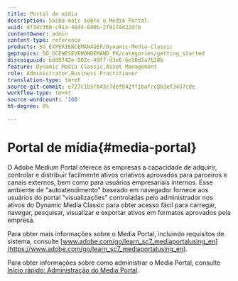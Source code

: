 ```yaml
---
title: Portal de mídia
description: Saiba mais sobre o Media Portal.
uuid: df34c360-c91a-48d4-886b-2f9178d220fb
contentOwner: admin
content-type: reference
products: SG_EXPERIENCEMANAGER/Dynamic-Media-Classic
geptopics: SG_SCENESEVENONDEMAND_PK/categories/getting_started
discoiquuid: bdd0742e-902c-48f7-93e6-6e50d2a7628b
feature: Dynamic Media Classic,Asset Management
role: Administrator,Business Practitioner
translation-type: tm+mt
source-git-commit: e727c1b5fb43c7def842ff1bafcc8b3ef3437cde
workflow-type: tm+mt
source-wordcount: '108'
ht-degree: 0%

---
```



# Portal de mídia{#media-portal}

O Adobe Medium Portal oferece às empresas a capacidade de adquirir, controlar e distribuir facilmente ativos criativos aprovados para parceiros e canais externos, bem como para usuários empresariais internos. Esse ambiente de &quot;autoatendimento&quot; baseado em navegador fornece aos usuários do portal &quot;visualizações&quot; controladas pelo administrador nos ativos do Dynamic Media Classic para obter acesso fácil para carregar, navegar, pesquisar, visualizar e exportar ativos em formatos aprovados pela empresa.

Para obter mais informações sobre o Media Portal, incluindo requisitos de sistema, consulte [www.adobe.com/go/learn_sc7_mediaportalusing_en](https://www.adobe.com/go/learn_sc7_mediaportalusing_en).

Para obter informações sobre como administrar o Media Portal, consulte [Início rápido: Administração do Media Portal](quick-start-media-portal-administration.md#quick_start_media_portal_administration).
